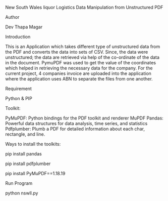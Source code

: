 New South Wales liquor Logistics Data Manipulation from Unstructured PDF

Author

Dev Thapa Magar

Introduction

This is an Application which takes different type of unstructured data from the PDF and converts the data into sets of CSV. Since, the data were unstructured; the data are retrieved via help of the co-ordinate of the data in the document. PymuPDF was used to get the value of the coordinates which helped in retrieving the necessary data for the company.
For the current project, 4 companies invoice are uploaded into the application where the application uses ABN to separate the files from one another. 

Requirement

Python & PIP

Toolkit:

PyMuPDF: Python bindings for the PDF toolkit and renderer MuPDF
Pandas: Powerful data structures for data analysis, time series, and statistics
Pdfplumber: Plumb a PDF for detailed information about each char, rectangle, and line.

Ways to install the toolkits:

pip install pandas

pip install pdfplumber

pip install PyMuPDF==1.18.19

Run Program

python nswll.py

